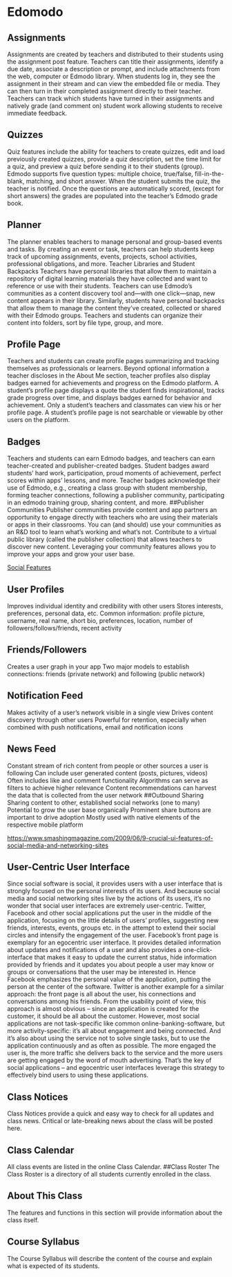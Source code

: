 # Edomodo
## Assignments
Assignments are created by teachers and distributed to their students using the assignment post feature. Teachers can title their assignments, identify a due date, associate a description or prompt, and include attachments from the web, computer or Edmodo library.
When students log in, they see the assignment in their stream and can view the embedded file or media. They can then turn in their completed assignment directly to their teacher.
Teachers can track which students have turned in their assignments and natively grade (and comment on) student work allowing students to receive immediate feedback.
## Quizzes
Quiz features include the ability for teachers to create quizzes, edit and load previously created quizzes, provide a quiz description, set the time limit for a quiz, and preview a quiz before sending it to their students (group).
Edmodo supports five question types: multiple choice, true/false, fill-in-the-blank, matching, and short answer. When the student submits the quiz, the teacher is notified. Once the questions are automatically scored, (except for short answers) the grades are populated into the teacher’s Edmodo grade book.
## Planner
The planner enables teachers to manage personal and group-based events and tasks. By creating an event or task, teachers can help students keep track of upcoming assignments, events, projects, school activities, professional obligations, and more.
Teacher Libraries and Student Backpacks
Teachers have personal libraries that allow them to maintain a repository of digital learning materials they have collected and want to reference or use with their students. Teachers can use Edmodo’s communities as a content discovery tool and—with one click—snap, new content appears in their library.
Similarly, students have personal backpacks that allow them to manage the content they’ve created, collected or shared with their Edmodo groups.
Teachers and students can organize their content into folders, sort by file type, group, and more.
## Profile Page
Teachers and students can create profile pages summarizing and tracking themselves as professionals or learners. Beyond optional information a teacher discloses in the About Me section, teacher profiles also display badges earned for achievements and progress on the Edmodo platform.
A student’s profile page displays a quote the student finds inspirational, tracks grade progress over time, and displays badges earned for behavior and achievement. Only a student’s teachers and classmates can view his or her profile page. A student’s profile page is not searchable or viewable by other users on the platform.
## Badges
Teachers and students can earn Edmodo badges, and teachers can earn teacher-created and publisher-created badges. Student badges award students’ hard work, participation, proud moments of achievement, perfect scores within apps’ lessons, and more. Teacher badges acknowledge their use of Edmodo, e.g., creating a class group with student membership, forming teacher connections, following a publisher community, participating in an edmodo training group, sharing content, and more.
##Publisher Communities
Publisher communities provide content and app partners an opportunity to engage directly with teachers who are using their materials or apps in their classrooms. You can (and should) use your communities as an R&D tool to learn what’s working and what’s not. Contribute to a virtual public library (called the publisher collection) that allows teachers to discover new content. Leveraging your community features allows you to improve your apps and grow your user base.




[Social Features](https://www.tapglue.com/blog/social-features/)

## User Profiles
Improves individual identity and credibility with other users
Stores interests, preferences, personal data, etc.
Common information: profile picture, username, real name, short bio, preferences, location, number of followers/follows/friends, recent activity 
## Friends/Followers
Creates a user graph in your app
Two major models to establish connections: friends (private network) and following (public network) 
## Notification Feed
Makes activity of a user’s network visible in a single view
Drives content discovery through other users
Powerful for retention, especially when combined with push notifications, email and notification icons 
## News Feed
Constant stream of rich content from people or other sources a user is following
Can include user generated content (posts, pictures, videos)
Often includes like and comment functionality
Algorithms can serve as filters to achieve higher relevance
Content recommendations can harvest the data that is collected from the user network 
##Outbound Sharing
Sharing content to other, established social networks (one to many)
Potential to grow the user base organically
Prominent share buttons are important to drive adoption
Mostly used with native elements of the respective mobile platform 

https://www.smashingmagazine.com/2009/06/9-crucial-ui-features-of-social-media-and-networking-sites

## User-Centric User Interface
Since social software is social, it provides users with a user interface that is strongly focused on the personal interests of its users. And because social media and social networking sites live by the actions of its users, it’s no wonder that social user interfaces are extremely user-centric. Twitter, Facebook and other social applications put the user in the middle of the application, focusing on the little details of users’ profiles, suggesting new friends, interests, events, groups etc. in the attempt to extend their social circles and intensify the engagement of the user.
Facebook’s front page is exemplary for an egocentric user interface. It provides detailed information about updates and notifications of a user and also provides a one-click-interface that makes it easy to update the current status, hide information provided by friends and it updates you about people a user may know or groups or conversations that the user may be interested in. Hence Facebook emphasizes the personal value of the application, putting the person at the center of the software. Twitter is another example for a similar approach: the front page is all about the user, his connections and conversations among his friends.
From the usability point of view, this approach is almost obvious – since an application is created for the customer, it should be all about the customer. However, most social applications are not task-specific like common online-banking-software, but more activity-specific: it’s all about engagement and being connected. And it’s also about using the service not to solve single tasks, but to use the application continuously and as often as possible. The more engaged the user is, the more traffic she delivers back to the service and the more users are getting engaged by the word of mouth advertising. That’s the key of social applications – and egocentric user interfaces leverage this strategy to effectively bind users to using these applications.


## Class Notices
Class Notices provide a quick and easy way to check for all updates and class news. Critical or late-breaking news about the class will be posted here.
## Class Calendar
All class events are listed in the online Class Calendar.
##Class Roster
The Class Roster is a directory of all students currently enrolled in the class.
## About This Class
The features and functions in this section will provide information about the class itself.
## Course Syllabus
The Course Syllabus will describe the content of the course and explain what is expected of its students.

